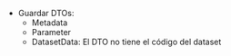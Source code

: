 - Guardar DTOs:
    - Metadata
    - Parameter
    - DatasetData: El DTO no tiene el código del dataset
